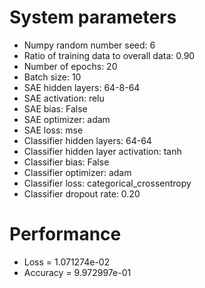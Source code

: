 # System parameters
  - Numpy random number seed: 6
  - Ratio of training data to overall data: 0.90
  - Number of epochs: 20
  - Batch size: 10
  - SAE hidden layers: 64-8-64
  - SAE activation: relu
  - SAE bias: False
  - SAE optimizer: adam
  - SAE loss: mse
  - Classifier hidden layers: 64-64
  - Classifier hidden layer activation: tanh
  - Classifier bias: False
  - Classifier optimizer: adam
  - Classifier loss: categorical_crossentropy
  - Classifier dropout rate: 0.20
# Performance
  - Loss = 1.071274e-02
  - Accuracy = 9.972997e-01
